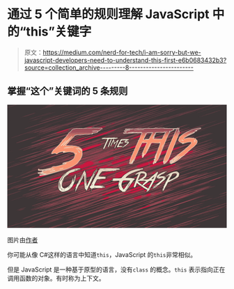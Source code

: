 # 通过 5 个简单的规则理解 JavaScript 中的“this”关键字

> 原文：<https://medium.com/nerd-for-tech/i-am-sorry-but-we-javascript-developers-need-to-understand-this-first-e6b0683432b3?source=collection_archive---------8----------------------->

## 掌握“这个”关键词的 5 条规则

![](img/f4f7cf72a352eb33569299e10fe1871f.png)

图片由[作者](https://www.udemy.com/user/arnold-abraham-3/)

你可能从像 C#这样的语言中知道`this`，JavaScript 的`this`非常相似。

但是 JavaScript 是一种基于原型的语言，没有`class` 的概念。`this` 表示指向正在调用函数的对象。有时称为上下文。